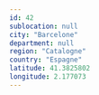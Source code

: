 ```yaml
---
id: 42
sublocation: null
city: "Barcelone"
department: null
region: "Catalogne"
country: "Espagne"
latitude: 41.3825802
longitude: 2.177073
---
```

